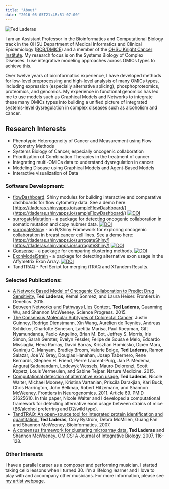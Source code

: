 ```yaml
---
title: "About"
date: "2016-05-05T21:48:51-07:00"
---
```


![Ted Laderas](/image/ted-headshot.jpg)

I am an Assistant Professor in the Bioinformatics and Computational Biology track in the OHSU Department of
Medical Informatics and Clinical Epidemiology ([BCB/DMICE](http://www.ohsu.edu/xd/education/schools/school-of-medicine/departments/clinical-departments/dmice/educational-programs/dmice-programs/computational-biology.cfm)) and a member of the [OHSU Knight Cancer Institute](http://www.ohsu.edu/xd/health/services/cancer/). My research focus is on the Systems Biology of Complex Diseases. I use integrative modeling approaches across OMICs types to achieve this.

Over twelve years of bioinformatics experience, I have developed methods for low-level preprocessing and high-level analysis of many OMICs types, including expression (especially alternative splicing), phosphoproteomics, proteomics, and genomics. My experience in functional genomics has led me to use models such as Graphical Models and Networks to integrate these many OMICs types into building a unified picture of integrated systems-level dysregulation in complex diseases such as alcoholism and cancer.

## **Research Interests**

+  Phenotypic Heterogeneity of Cancer and Measurement using Flow Cytometry Methods
+  Systems Biology of Cancer, especially oncogenic collaboration
+  Prioritization of Combination Therapies in the treatment of cancer
+  Integrating multi-OMICs data to understand dysregulation in cancer
+  Modeling Disease using Graphical Models and Agent-Based Models
+  Interactive visualization of Data

### **Software Development:**

+ [flowDashboard](https://github.com/laderast/flowDashboard). Shiny modules for building interactive and comparative dashboards for flow cytometry data. See a demo here: [https://tladeras.shinyapps.io/sampleFlowDashboard/](https://tladeras.shinyapps.io/sampleFlowDashboard/) [![DOI](https://zenodo.org/badge/72794399.svg)](https://zenodo.org/badge/latestdoi/72794399)
+ [surrogateMutation](https://github.com/laderast/surrogateMutation) - a package for detecting oncogenic collaboration in somatic mutation and copy nubmer data. [![DOI](https://zenodo.org/badge/34889234.svg)](https://zenodo.org/badge/latestdoi/34889234)
+ [surrogateShiny](https://github.com/laderast/surrogateShiny) - an R/Shiny Framework for exploring oncogenic collaboration in breast cancer cell lines. See a demo here: [https://tladeras.shinyapps.io/surrogateShiny/](https://tladeras.shinyapps.io/surrogateShiny/) [![DOI](https://zenodo.org/badge/26290300.svg)](https://zenodo.org/badge/latestdoi/26290300)
+ [Consense](https://github.com/laderast/surrogateMutation) - a package for comparing clustering methods. [![DOI](https://zenodo.org/badge/34889209.svg)](https://zenodo.org/badge/latestdoi/34889209)
+ [ExonModelStrain](https://github.com/laderast/ExonModelStrain) - a package for detecting alternative exon usage in the Affymetrix Exon Array. [![DOI](https://zenodo.org/badge/34889191.svg)](https://zenodo.org/badge/latestdoi/34889191)
+ TandTRAQ - Perl Script for merging iTRAQ and XTandem Results.

### **Selected Publications:**

+ [A Network Based Model of Oncogenic Collaboration to Predict Drug Sensitivity.](http://journal.frontiersin.org/article/10.3389/fgene.2015.00341/abstract) **Ted Laderas**, Kemal Sonmez, and Laura Heiser. Frontiers in Genetics. 2015.
+ [Between Networks and Pathways Lies Context.](http://www.researchgate.net/publication/281769232_Between_pathways_and_networks_lies_context_Implications_for_precision_medicine) **Ted Laderas**, Guanming Wu, and Shannon McWeeney. Science Progress. 2015.
+ [The Consensus Molecular Subtypes of Colorectal Cancer](http://www.nature.com/nm/journal/vaop/ncurrent/full/nm.3967.html). Justin Guinney, Rodrigo Dienstmann, Xin Wang, Aurélien de Reyniès, Andreas Schlicker, Charlotte Soneson, Laetitia Marisa, Paul Roepman, Gift Nyamundanda, Paolo Angelino, Brian M. Bot, Jeffrey S. Morris, Iris Simon, Sarah Gerster, Evelyn Fessler, Felipe de Sousa e Melo, Edoardo Missiaglia, Hena Ramay, David Barras, Krisztian Homicsko, Dipen Maru, Ganiraju C. Manyam, Bradley Broom, Valerie Boige, **Ted Laderas**, Ramon Salazar, Joe W. Gray, Douglas Hanahan, Josep Tabernero, Rene Bernards, Stephen H. Friend, Pierre Laurent-Puig, Jan P. Medema, Anguraj Sadanandam, Lodewyk Wessels, Mauro Delorenzi, Scott Kopetz, Louis Vermeulen, and Sabine Tejpar. Nature Medicine. 2015.
+ [Computational detection of alternative exon usage.](http://journal.frontiersin.org/article/10.3389/fnins.2011.00069/abstract) **Ted Laderas**, Nicole Walter, Michael Mooney, Kristina Vartanian, Priscila Darakjian, Kari Buck, Chris Harrington, John Belknap, Robert Hitzemann, and Shannon McWeeney. Frontiers in Neurogenomics. 2011. Article 69. PMID 21625610. In this paper, Nicole Walter and I developed a computational framework for detecting alternative exon usage between strains of mice (B6/alcohol preferring and D2/wild type).
+ [TandTRAQ: An open-source tool for integrated protein identification and quantitation.](http://bioinformatics.oxfordjournals.org/content/23/24/3394.full) **Ted Laderas**, Cory Bystrom, Debra McMillen, Guang Fan and Shannon McWeeney.  Bioinformatics. 2007.
+ [A consensus framework for clustering microarray data.](http://www.ncbi.nlm.nih.gov/pubmed/17411399) **Ted Laderas** and Shannon McWeeney. OMICS: A Journal of Integrative Biology. 2007. 116-128.

### **Other Interests**

I have a parallel career as a composer and performing musician. I started taking cello lessons when I turned 30. I'm a lifelong learner and I love to play with and accompany other musicians. For more information, please see [my artist webpage](http://15people.net).